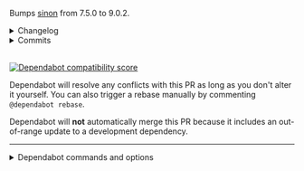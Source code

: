 Bumps [sinon](https://github.com/sinonjs/sinon) from 7.5.0 to 9.0.2.
<details>
<summary>Changelog</summary>
<p><em>Sourced from <a href="https://github.com/sinonjs/sinon/blob/master/CHANGELOG.md">sinon's changelog</a>.</em></p>
<blockquote>
<h1>9.0.1 / 2020-03-10</h1>
<ul>
<li>Fix <a href="https://github-redirect.dependabot.com/sinonjs/sinon/issues/2226">#2226</a>: restore props defined on prototype chain by deleting</li>
</ul>
<h1>9.0.0 / 2020-02-19</h1>
<ul>
<li>Ignore errors on thisValue property accesses (<a href="https://github-redirect.dependabot.com/sinonjs/sinon/issues/2216">#2216</a>)</li>
<li>Add firstArg to spy calls and fakes. (<a href="https://github-redirect.dependabot.com/sinonjs/sinon/issues/2150">#2150</a>)</li>
<li>Drop Node 8 support</li>
</ul>
<h1>8.1.1 / 2020-01-22</h1>
<ul>
<li>Fundraiser for better docs: <a href="https://www.gofundme.com/f/sinon-docs">https://www.gofundme.com/f/sinon-docs</a></li>
</ul>
<h1>8.1.0 / 2020-01-16</h1>
<ul>
<li>Support negative indices in getCall (<a href="https://github-redirect.dependabot.com/sinonjs/sinon/issues/2199">#2199</a>)</li>
</ul>
<h1>8.0.4 / 2020-01-06</h1>
<ul>
<li>Remove misleading 'own' from exception message</li>
</ul>
<h1>8.0.3 / 2020-01-06</h1>
<ul>
<li>Move .printf to proxy</li>
</ul>
<h1>8.0.2 / 2019-12-30</h1>
<ul>
<li>Upgrade @sinonjs/samsam to latest</li>
<li>Upgrade nise to 3.0.1</li>
</ul>
<h1>8.0.1 / 2019-12-23</h1>
<ul>
<li>Force upgrade @sinonjs/commons (<a href="https://github-redirect.dependabot.com/sinonjs/sinon/issues/2181">#2181</a>)</li>
<li>Update <code>docs/changelog.md</code> and set new release id in <code>docs/_config.yml</code></li>
<li>Add release documentation for v8.0.0</li>
</ul>
<h1>8.0.0 / 2019-12-22</h1>
<p>The major release is caused by removing old mistakes and upgrading dependencies that themselves have had new major releases.</p>
</tr></table> ... (truncated)
</blockquote>
</details>
<details>
<summary>Commits</summary>
<ul>
<li>See full diff in <a href="https://github.com/sinonjs/sinon/commits">compare view</a></li>
</ul>
</details>
<br />


[![Dependabot compatibility score](https://api.dependabot.com/badges/compatibility_score?dependency-name=sinon&package-manager=npm_and_yarn&previous-version=7.5.0&new-version=9.0.2)](https://dependabot.com/compatibility-score/?dependency-name=sinon&package-manager=npm_and_yarn&previous-version=7.5.0&new-version=9.0.2)

Dependabot will resolve any conflicts with this PR as long as you don't alter it yourself. You can also trigger a rebase manually by commenting `@dependabot rebase`.

[//]: # (dependabot-automerge-start)
Dependabot will **not** automatically merge this PR because it includes an out-of-range update to a development dependency.

[//]: # (dependabot-automerge-end)

---

<details>
<summary>Dependabot commands and options</summary>
<br />

You can trigger Dependabot actions by commenting on this PR:
- `@dependabot rebase` will rebase this PR
- `@dependabot recreate` will recreate this PR, overwriting any edits that have been made to it
- `@dependabot merge` will merge this PR after your CI passes on it
- `@dependabot squash and merge` will squash and merge this PR after your CI passes on it
- `@dependabot cancel merge` will cancel a previously requested merge and block automerging
- `@dependabot reopen` will reopen this PR if it is closed
- `@dependabot close` will close this PR and stop Dependabot recreating it. You can achieve the same result by closing it manually
- `@dependabot ignore this major version` will close this PR and stop Dependabot creating any more for this major version (unless you reopen the PR or upgrade to it yourself)
- `@dependabot ignore this minor version` will close this PR and stop Dependabot creating any more for this minor version (unless you reopen the PR or upgrade to it yourself)
- `@dependabot ignore this dependency` will close this PR and stop Dependabot creating any more for this dependency (unless you reopen the PR or upgrade to it yourself)
- `@dependabot use these labels` will set the current labels as the default for future PRs for this repo and language
- `@dependabot use these reviewers` will set the current reviewers as the default for future PRs for this repo and language
- `@dependabot use these assignees` will set the current assignees as the default for future PRs for this repo and language
- `@dependabot use this milestone` will set the current milestone as the default for future PRs for this repo and language
- `@dependabot badge me` will comment on this PR with code to add a "Dependabot enabled" badge to your readme

Additionally, you can set the following in your Dependabot [dashboard](https://app.dependabot.com):
- Update frequency (including time of day and day of week)
- Pull request limits (per update run and/or open at any time)
- Automerge options (never/patch/minor, and dev/runtime dependencies)
- Out-of-range updates (receive only lockfile updates, if desired)
- Security updates (receive only security updates, if desired)



</details>
